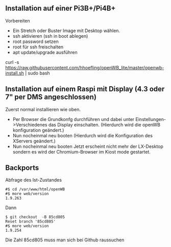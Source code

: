
## Installation auf einer Pi3B+/Pi4B+ ##

Vorbereiten
- Ein Stretch oder Buster Image mit Desktop wählen.
- ssh aktivieren (ssh in boot ablegen)
- root password setzen
- root für ssh freischalten
- apt update/upgrade ausführen

curl -s https://raw.githubusercontent.com/hhoefling/openWB_lite/master/openwb-install.sh | sudo bash

## Installation auf einem Raspi mit Display (4.3 oder 7" per DMS angeschlossen) ##

Zuerst normal installieren wie oben.
- Per Browser die Grundkonfg durchführen und dabei unter Einstellungen->Verschiedenes das Display einschalten. (Hierdurch wird die openWB konfiguration geändert.)
- Nun nocheinmal neu booten (Hierdurch wird die Konfiguration des XServers geändert.)
- Nun nocheinmal neu booten Jetzt erscheint nicht mehr der LX-Desktop sondern es wird der Chromium-Browser im Kiost mode gestartet.

## Backports ##

Abfrage des Ist-Zustandes
```
#$ cd /var/www/html/openWB
#$ more web/version
1.9.263
```
Dann
```
$ git checkout  -B 85cd805
Reset branch '85cd805'
#$ more web/version
1.9.254
```
Die Zahl 85cd805 muss man sich bei Github raussuchen
